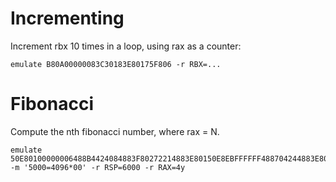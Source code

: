 # Incrementing
Increment rbx 10 times in a loop, using rax as a counter:

```
emulate B80A00000083C30183E80175F806 -r RBX=...
```

# Fibonacci
Compute the nth fibonacci number, where rax = N.

```
emulate 50E80100000006488B4424084883F80272214883E80150E8EBFFFFFF488704244883E80150E8DDFFFFFF48034424084883C410C3 -m '5000=4096*00' -r RSP=6000 -r RAX=4y
```